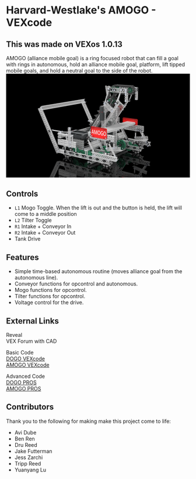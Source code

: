 # Harvard-Westlake's AMOGO - VEXcode

This was made on VEXos 1.0.13
---
AMOGO (alliance mobile goal) is a ring focused robot that can fill a goal with rings in autonomous, hold an alliance mobile goal, platform, lift tipped mobile goals, and hold a neutral goal to the side of the robot. 
![](AMOGO-Render.png)   

## Controls
- `L1` Mogo Toggle.  When the lift is out and the button is held, the lift will come to a middle position
- `L2` Tilter Toggle
- `R1` Intake + Conveyor In
- `R2` Intake + Conveyor Out
- Tank Drive 

## Features
 - Simple time-based autonomous routine (moves alliance goal from the autonomous line).
 - Conveyor functions for opcontrol and autonomous.
 - Mogo functions for opcontrol.
 - Tilter functions for opcontrol.
 - Voltage control for the drive.

## External Links

Reveal  
VEX Forum with CAD  

Basic Code  
[DOGO VEXcode](https://github.com/Unionjackjz1/HW-DOGO-VEXCODE/)    
[AMOGO VEXcode](https://github.com/Unionjackjz1/HW-AMOGO-VEXCODE/)  

Advanced Code  
[DOGO PROS](https://github.com/Unionjackjz1/HW-DOGO-PROS/)  
[AMOGO PROS](https://github.com/Unionjackjz1/HW-AMOGO-PROS/) 

## Contributors
Thank you to the following for making make this project come to life:
- Avi Dube
- Ben Ren
- Dru Reed
- Jake Futterman
- Jess Zarchi
- Tripp Reed
- Yuanyang Lu
